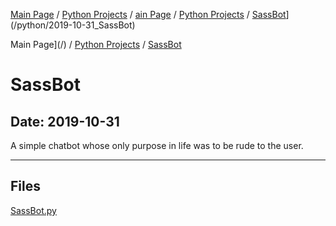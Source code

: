 [Main Page](/) / [Python Projects](/python) / [ain Page](/) / [Python Projects](/python) / [SassBot](/python/2019-10-31_SassBot)](/python/2019-10-31_SassBot)

Main Page](/) / [Python Projects](/python) / [SassBot](/python/2019-10-31_SassBot)

# SassBot

## Date: 2019-10-31

A simple chatbot whose only purpose in life was to be rude to the user.

-----

## Files

[SassBot.py](SassBot.py)